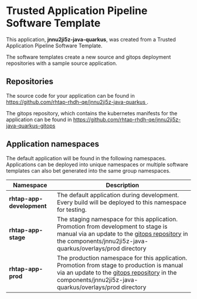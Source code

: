 # Trusted Application Pipeline Software Template

This application, **jnnu2ji5z-java-quarkus**, was created from a Trusted Application Pipeline Software Template.

The software templates create a new source and gitops deployment repositories with a sample source application. 

## Repositories

The source code for your application can be found in [https://github.com/rhtap-rhdh-qe/jnnu2ji5z-java-quarkus ](https://github.com/rhtap-rhdh-qe/jnnu2ji5z-java-quarkus ).
 
The gitops repository, which contains the kubernetes manifests for the application can be found in 
[https://github.com/rhtap-rhdh-qe/jnnu2ji5z-java-quarkus-gitops ](https://github.com/rhtap-rhdh-qe/jnnu2ji5z-java-quarkus-gitops ) 

## Application namespaces 

The default application will be found in the following namespaces. Applications can be deployed into unique namespaces or multiple software templates can also bet generated into the same group namespaces.  

|  Namespace   |  Description   |  
| -------- | -------- |   
| **rhtap-app-development** | The default application during development. Every build will be deployed to this namespace for testing. | 
| **rhtap-app-stage** | The staging namespace for this application. Promotion from development to stage is manual via an update to the [gitops repository](https://github.com/rhtap-rhdh-qe/jnnu2ji5z-java-quarkus-gitops ) in the components/jnnu2ji5z-java-quarkus/overlays/prod directory |  
| **rhtap-app-prod** | The production namespace for this application. Promotion from stage to production is manual via an update to the [gitops repository](https://github.com/rhtap-rhdh-qe/jnnu2ji5z-java-quarkus-gitops ) in the components/jnnu2ji5z-java-quarkus/overlays/prod directory | 
